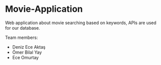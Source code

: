 # Movie-Application
Web application about movie searching based on keywords, APIs are used for our database.

Team members:
- Deniz Ece Aktaş
- Ömer Bilal Yay
- Ece Omurtay
